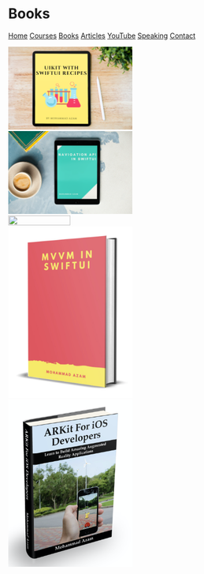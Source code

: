 # Books

[Home](https://azamsharp.github.io)
[Courses](/courses)
[Books](/books)
[Articles](/articles)
[YouTube](https://www.youtube.com/channel/UCKvDySsrOVgUgRLhWHeyHJA?view_as=subscriber)
[Speaking](/speaking)
[Contact](/contact)

<a href="https://azamsharp.gumroad.com/l/uikit-using-swiftui">
<img src="https://github.com/azamsharp/azamsharp.github.io/blob/master/_posts/images/uikit-recipes.png?raw=true" width="50%" height="50%">
</a>

<a href="https://azamsharp.gumroad.com/l/navigation-api-swiftui">
<img src="https://github.com/azamsharp/azamsharp.github.io/blob/master/_posts/images/navigation-api.png?raw=true" width="50%" height="50%">
</a>

<a href="https://azamsharp.gumroad.com/l/surviving-the-coding-bootcamp">
<img src="https://github.com/azamsharp/azamsharp.github.io/blob/master/_posts/images/surviving-coding-bootcamp.png?raw=true" width="50%" height="50%">
</a>

<a href="https://gum.co/VPSV">
<img src="https://github.com/azamsharp/azamsharp.github.io/blob/master/_posts/images/mvvmswiftui.png?raw=true" width="50%" height="50%">
</a>

<a href="https://gum.co/QOIq">
<img src="https://github.com/azamsharp/azamsharp.github.io/blob/master/_posts/images/arkitforios.png?raw=true" width="50%" height="50%">
</a>
